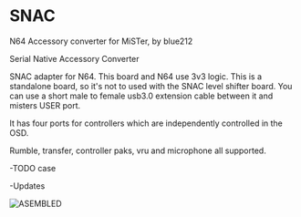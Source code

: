 # SNAC
N64 Accessory converter for MiSTer, by blue212


Serial Native Accessory Converter

SNAC adapter for N64. This board and N64 use 3v3 logic. This is a standalone board, so it's not to used with the SNAC level shifter board. You can use a short male to female usb3.0 extension cable between it and misters USER port.

It has four ports for controllers which are independently controlled in the OSD.

Rumble, transfer, controller paks, vru and microphone all supported.

-TODO 
case

-Updates

![ASEMBLED](images/assembled.png)
